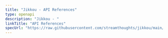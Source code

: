 ```yaml
---
title: "Jikkou - API References"
type: openapi
description: "Jikkou - "
linkTitle: "API References"
specUrl: "https://raw.githubusercontent.com/streamthoughts/jikkou/main/jikkou-rest-api/openapi/openapi.yaml"
---
```

